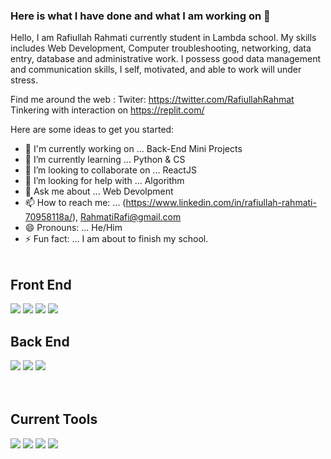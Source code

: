 ### Here is what I have done and what I am working on 👋
Hello, I am Rafiullah Rahmati currently student in Lambda school.
My skills includes Web Development, Computer troubleshooting, networking, data entry, database and administrative work. 
I possess good data management and communication skills, I self, motivated, and able to work will under stress.

Find me around the web :
  Twiter: https://twitter.com/RafiullahRahmat
  Tinkering with interaction on https://replit.com/

Here are some ideas to get you started:
- 🔭 I'm currently working on ... Back-End Mini Projects
- 🌱 I’m currently learning ... Python & CS
- 👯 I’m looking to collaborate on ... ReactJS
- 🤔 I’m looking for help with ... Algorithm 
- 💬 Ask me about ... Web Devolpment
- 📫 How to reach me: ... (https://www.linkedin.com/in/rafiullah-rahmati-70958118a/), RahmatiRafi@gmail.com
- 😄 Pronouns: ... He/Him
- ⚡ Fun fact: ... I am about to finish my school.
\
&nbsp;
## Front End
[![](https://i.postimg.cc/90VnWVK5/html.png)](https://developer.mozilla.org/en-US/docs/Web/HTML)
[![](https://i.postimg.cc/c4zBh0hx/css3.png)](https://developer.mozilla.org/en-US/docs/Web/CSS)
[![](https://i.postimg.cc/qqLZqSHt/javascript.png)](https://developer.mozilla.org/en-US/docs/Web/JavaScript)
[![](https://i.postimg.cc/y8gzdmvV/react.png)](https://reactjs.org/)
## Back End
[![](https://i.postimg.cc/52hWFXR8/node-js.png)](https://nodejs.org/en/)
[![](https://i.postimg.cc/4dZCBrZd/postgresql.png)](https://www.postgresql.org/)
[![](https://i.postimg.cc/52PfgmdT/python.png)](https://www.python.org/)
\
&nbsp;
\
&nbsp;
## Current Tools
[![](https://i.postimg.cc/BbbJdYWd/visual-studio-code.png)](https://code.visualstudio.com/)
[![](https://i.postimg.cc/j5Zs3V1H/git.png)](https://git-scm.com)
[![](https://i.postimg.cc/g0ycRLqB/netlify.png)](https://www.netlify.com/)
[![](https://i.postimg.cc/fbQTJfX9/heroku.png)](https://www.heroku.com/)

